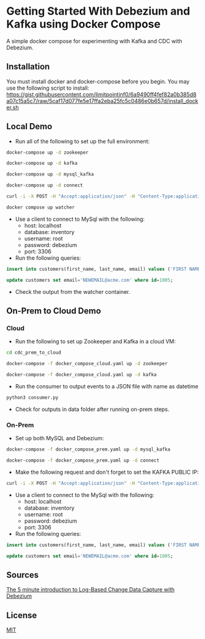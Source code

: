 # Getting Started With Debezium and Kafka using Docker Compose
A simple docker compose for experimenting with Kafka and CDC with Debezium.

## Installation

You must install docker and docker-compose before you begin.
You may use the following script to install: https://gist.githubusercontent.com/limitpointinf0/6a9490ff4fef82a0b385d8a07c15a5c7/raw/5caf17d077fe5e17ffa2eba25fc5c0486e0b657d/install_docker.sh 

## Local Demo
- Run all of the following to set up the full environment:
```bash
docker-compose up -d zookeeper

docker-compose up -d kafka

docker-compose up -d mysql_kafka

docker-compose up -d connect

curl -i -X POST -H "Accept:application/json" -H "Content-Type:application/json" localhost:8083/connectors/ -d '{ "name": "inventory-connector", "config": { "connector.class": "io.debezium.connector.mysql.MySqlConnector", "tasks.max": "1", "database.hostname": "mysql_kafka", "database.port": "3306", "database.user": "debezium", "database.password": "dbz", "database.server.id": "184054", "database.server.name": "dbserver1", "database.whitelist": "inventory", "database.history.kafka.bootstrap.servers": "kafka:9092", "database.history.kafka.topic": "dbhistory.inventory" } }'

docker compose up watcher
```
- Use a client to connect to MySql with the following:
    - host: localhost
    - database: inventory
    - username: root
    - password: debezium
    - port: 3306
- Run the following queries:
```sql
insert into customers(first_name, last_name, email) values ('FIRST NAME', 'LAST NAME', 'YOUREMAIL@EMAIL.COM');

update customers set email='NEWEMAIL@acme.com' where id=1005;
```  
- Check the output from the watcher container.

## On-Prem to Cloud Demo

### Cloud 
- Run the following to set up Zookeeper and Kafka in a cloud VM:
```bash
cd cdc_prem_to_cloud

docker-compose -f docker_compose_cloud.yaml up -d zookeeper

docker-compose -f docker_compose_cloud.yaml up -d kafka
```
- Run the consumer to output events to a JSON file with name as datetime
```bash
python3 consumer.py
```
- Check for outputs in data folder after running on-prem steps.

### On-Prem
- Set up both MySQL and Debezium:
```bash
docker-compose -f docker_compose_prem.yaml up -d mysql_kafka

docker-compose -f docker_compose_prem.yaml up -d connect
```
- Make the following request and don't forget to set the KAFKA PUBLIC IP:
```bash
curl -i -X POST -H "Accept:application/json" -H "Content-Type:application/json" localhost:8083/connectors/ -d '{ "name": "inventory-connector", "config": { "connector.class": "io.debezium.connector.mysql.MySqlConnector", "tasks.max": "1", "database.hostname": "mysql_kafka", "database.port": "3306", "database.user": "debezium", "database.password": "dbz", "database.server.id": "184054", "database.server.name": "dbserver1", "database.whitelist": "inventory", "database.history.kafka.bootstrap.servers": "[KAFKA PUBLIC IP]:9092", "database.history.kafka.topic": "dbhistory.inventory" } }'
```
- Use a client to connect to the MySql with the following:
    - host: localhost
    - database: inventory
    - username: root
    - password: debezium
    - port: 3306
- Run the following queries:
```sql
insert into customers(first_name, last_name, email) values ('FIRST NAME', 'LAST NAME', 'YOUREMAIL@EMAIL.COM');

update customers set email='NEWEMAIL@acme.com' where id=1005;
```
## Sources
[The 5 minute introduction to Log-Based Change Data Capture with Debezium](https://shekhargulati.com/2019/12/07/the-5-minute-introduction-to-log-based-change-data-capture-with-debezium/)
## License
[MIT](https://choosealicense.com/licenses/mit/)